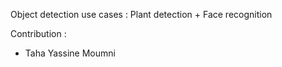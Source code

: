 Object detection use cases : Plant detection + Face recognition 

Contribution :
  - Taha Yassine Moumni
